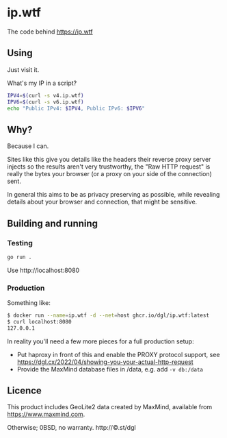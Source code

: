 # ip.wtf

The code behind https://ip.wtf

## Using

Just visit it.

What's my IP in a script?
```sh
IPV4=$(curl -s v4.ip.wtf)
IPV6=$(curl -s v6.ip.wtf)
echo "Public IPv4: $IPV4, Public IPv6: $IPV6"
```

## Why?

Because I can.

Sites like this give you details like the headers their reverse proxy server
injects so the results aren't very trustworthy, the "Raw HTTP request" is really
the bytes your browser (or a proxy on your side of the connection) sent.

In general this aims to be as privacy preserving as possible, while revealing
details about your browser and connection, that might be sensitive.

## Building and running

### Testing

```sh
go run .
```

Use http://localhost:8080

### Production

Something like:

```sh
$ docker run --name=ip.wtf -d --net=host ghcr.io/dgl/ip.wtf:latest
$ curl localhost:8080
127.0.0.1
```

In reality you'll need a few more pieces for a full production setup:

- Put haproxy in front of this and enable the PROXY
  protocol support, see
  https://dgl.cx/2022/04/showing-you-your-actual-http-request
- Provide the MaxMind database files in /data, e.g. add `-v db:/data`

## Licence

This product includes GeoLite2 data created by MaxMind, available from
<a href="https://www.maxmind.com">https://www.maxmind.com</a>.

Otherwise; 0BSD, no warranty. http://©.st/dgl
